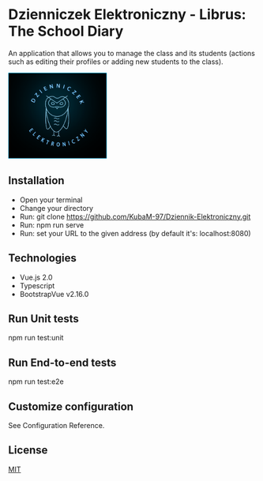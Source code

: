 
# Dzienniczek Elektroniczny - Librus: The School Diary

An application that allows you to manage the class and its students (actions such as editing their profiles or adding new students to the class).

<img src="src/assets/Logo.png" alt="Logo" title="Logo" width="200px" />

## Installation

+   Open your terminal
+   Change your directory
+   Run: git clone https://github.com/KubaM-97/Dziennik-Elektroniczny.git
+   Run: npm run serve
+   Run: set your URL to the given address (by default it's: localhost:8080)

## Technologies
+   Vue.js 2.0
+   Typescript
+   BootstrapVue v2.16.0

## Run Unit tests
npm run test:unit

## Run End-to-end tests
npm run test:e2e

## Customize configuration
See Configuration Reference.

## License
[MIT](https://choosealicense.com/licenses/mit/)
